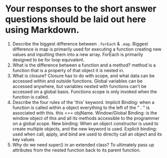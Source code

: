# Your responses to the short answer questions should be laid out here using Markdown.
1. Describe the biggest difference between `.forEach` & `.map`.
    Biggest difference is map is primarily used for executing a function creating new values and inputting them into a new array. ForEach is primarily designed to be for loop equivalent.
2. What is the difference between a function and a method?
    method is a function that is a property of that object it is nested in.
3. What is closure?
    Closure has to do with scope, and what data can be accessed within and outside functions. Global variables can be accessed anywhere, but variables nested with functions can't be accessed on a global basis. Functions scope is only invoked when the function is called.  
4. Describe the four rules of the 'this' keyword.
    Implicit Binding: when a function is called within a object everything to the left of the " . " is associated with this. this === objName.
    Window/Global Binding: is the window object of this and all its methods accessible to the programmer on a global scope.
    New binding: When an object constructor is used to create multiple objects, and the new keyword is used.
    Explicit binding: used when call, apply, and bind are used to directly call an object and its key values
5. Why do we need super() in an extended class?
    To ultimately pass up attributes from the nested function back to its parent function.

